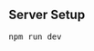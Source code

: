 <div class="markdown-heading" dir="auto"><h2 tabindex="-1" class="heading-element" dir="auto">Server Setup</h2></div>
<div class="highlight highlight-source-shell notranslate position-relative overflow-auto" dir="auto"><pre>npm run dev</pre><div class="zeroclipboard-container"></div></div>
